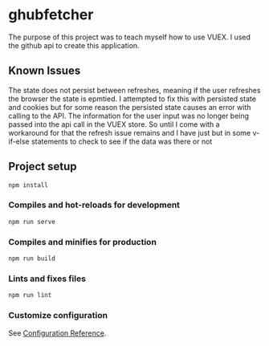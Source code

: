 # ghubfetcher

The purpose of this project was to teach myself how to use VUEX. I used the github api to create this application. 

## Known Issues
The state does not persist between refreshes, meaning if the user refreshes the browser the state is epmtied. I attempted to fix this with persisted state and cookies but for some reason the persisted state causes an error with calling to the API. The information for the user input was no longer being passed into the api call in the VUEX store. So until I come with a workaround for that the refresh issue remains and I have just but in some v-if-else statements to check to see if the data was there or not




## Project setup
```
npm install
```

### Compiles and hot-reloads for development
```
npm run serve
```

### Compiles and minifies for production
```
npm run build
```

### Lints and fixes files
```
npm run lint
```

### Customize configuration
See [Configuration Reference](https://cli.vuejs.org/config/).

